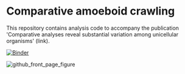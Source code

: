 # Comparative amoeboid crawling

This repository contains analysis code to accompany the publication 'Comparative analyses reveal substantial variation among unicellular organisms' (link).

[![Binder](https://mybinder.org/badge_logo.svg)](https://mybinder.org/v2/gh/ryanayork/comparative-amoeboid-crawling/main)

![github_front_page_figure](https://user-images.githubusercontent.com/64554648/182730384-e9e60ead-8651-4c23-a484-b69bdd6ffe88.png)



